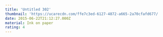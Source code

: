```yaml
---
title: 'Untitled 302'
thumbnail: 'https://ucarecdn.com/ffe7c3ed-6127-4872-a665-2a70cfafd677/'
date: 2015-06-22T21:12:27.000Z
material: Ink on paper
rating: 4
---
```

